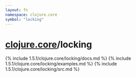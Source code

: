```yaml
---
layout: fn
namespace: clojure.core
symbol: "locking"
---
```


# [clojure.core](../)/locking

{% include 1.5.1/clojure.core/locking/docs.md %}
{% include 1.5.1/clojure.core/locking/examples.md %}
{% include 1.5.1/clojure.core/locking/src.md %}

